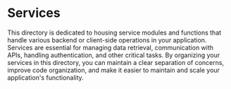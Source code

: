 # Services

This directory is dedicated to housing service modules and functions that handle various backend or client-side operations in your application. Services are essential for managing data retrieval, communication with APIs, handling authentication, and other critical tasks. By organizing your services in this directory, you can maintain a clear separation of concerns, improve code organization, and make it easier to maintain and scale your application's functionality.
